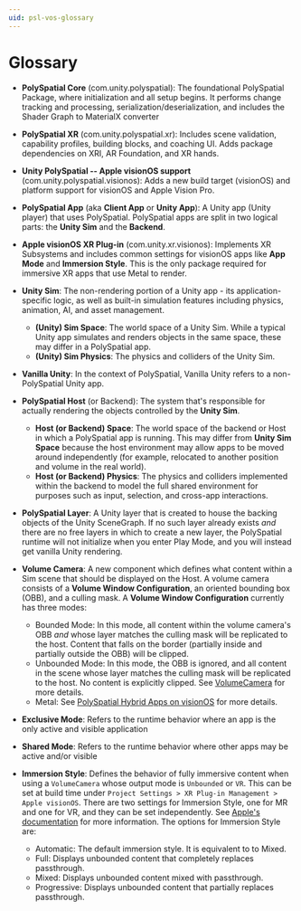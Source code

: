 ```yaml
---
uid: psl-vos-glossary
---
```

# Glossary

- **PolySpatial Core** (com.unity.polyspatial): The foundational PolySpatial Package, where initialization and all setup begins. It performs change tracking and processing, serialization/deserialization, and includes the Shader Graph to MaterialX converter

- **PolySpatial XR** (com.unity.polyspatial.xr): Includes scene validation, capability profiles, building blocks, and coaching UI. Adds package dependencies on XRI, AR Foundation, and XR hands.

- **Unity PolySpatial -- Apple visionOS support** (com.unity.polyspatial.visionos): Adds a new build target (visionOS) and platform support for visionOS and Apple Vision Pro.

- **PolySpatial App** (aka **Client App** or **Unity App**): A Unity app (Unity player) that uses PolySpatial. PolySpatial apps are split in two logical parts: the **Unity Sim** and the **Backend**.

- **Apple visionOS XR Plug-in** (com.unity.xr.visionos): Implements XR Subsystems and includes common settings for visionOS apps like **App Mode** and **Immersion Style**. This is the only package required for immersive XR apps that use Metal to render.

- **Unity Sim**: The non-rendering portion of a Unity app - its application-specific logic, as well as built-in simulation features including physics, animation, AI, and asset management.
    - **(Unity) Sim Space**: The world space of a Unity Sim. While a typical Unity app simulates and renders objects in the same space, these may differ in a PolySpatial app.
    - **(Unity) Sim Physics**: The physics and colliders of the Unity Sim.

- **Vanilla Unity**: In the context of PolySpatial, Vanilla Unity refers to a non-PolySpatial Unity app.

- **PolySpatial Host** (or Backend): The system that's responsible for actually rendering the objects controlled by the **Unity Sim**.
    - **Host (or Backend) Space**: The world space of the backend or Host in which a PolySpatial app is running. This may differ from **Unity Sim Space** because the host environment may allow apps to be moved around independently (for example, relocated to another position and volume in the real world).
    - **Host (or Backend) Physics**: The physics and colliders implemented within the backend to model the full shared environment for purposes such as input, selection, and cross-app interactions.


- **PolySpatial Layer**: A Unity layer that is created to house the backing objects of the Unity SceneGraph. If no such layer already exists *and* there are no free layers in which to create a new layer, the PolySpatial runtime will not initialize when you enter Play Mode, and you will instead get vanilla Unity rendering.

- **Volume Camera**: A new component which defines what content within a Sim scene that should be displayed on the Host. A volume camera consists of a **Volume Window Configuration**, an oriented bounding box (OBB), and a culling mask. A **Volume Window Configuration** currently has three modes:
  - Bounded Mode: In this mode, all content within the volume camera's OBB *and* whose layer matches the culling mask will be replicated to the host. Content that falls on the border (partially inside and partially outside the OBB) will be clipped.
  - Unbounded Mode: In this mode, the OBB is ignored, and all content in the scene whose layer matches the culling mask will be replicated to the host. No content is explicitly clipped. See [VolumeCamera](VolumeCamera.md) for more details.
  - Metal: See [PolySpatial Hybrid Apps on visionOS](PolySpatialHybridApps.md) for more details.

- **Exclusive Mode**: Refers to the runtime behavior where an app is the only active and visible application

- **Shared Mode**: Refers to the runtime behavior where other apps may be active and/or visible

- **Immersion Style**: Defines the behavior of fully immersive content when using a `VolumeCamera` whose output mode is `Unbounded` or `VR`. This can be set at build time under `Project Settings > XR Plug-in Management > Apple visionOS`. There are two settings for Immersion Style, one for MR and one for VR, and they can be set independently. See [Apple's documentation](https://developer.apple.com/documentation/swiftui/immersionstyle) for more information. The options for Immersion Style are:
    - Automatic: The default immersion style. It is equivalent to to Mixed.
    - Full: Displays unbounded content that completely replaces passthrough.
    - Mixed: Displays unbounded content mixed with passthrough.
    - Progressive: Displays unbounded content that partially replaces passthrough.
